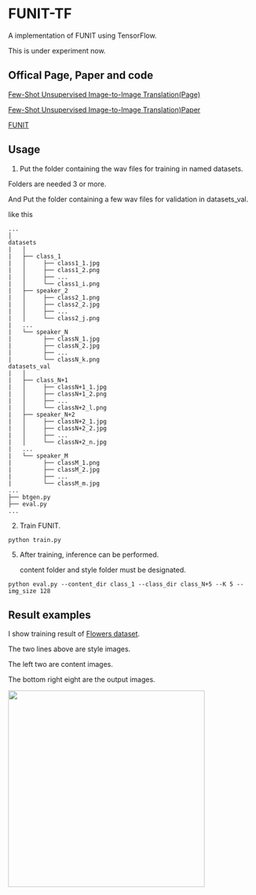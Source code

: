 # FUNIT-TF
A implementation of FUNIT using TensorFlow.

This is under experiment now.

## Offical Page, Paper and code

[Few-Shot Unsupervised Image-to-Image Translation(Page)](https://nvlabs.github.io/FUNIT/)

[Few-Shot Unsupervised Image-to-Image Translation)Paper](https://arxiv.org/abs/1905.01723)

[FUNIT](https://github.com/NVlabs/FUNIT)

## Usage
1. Put the folder containing the wav files for training in named datasets.

  Folders are needed 3 or more.

  And Put the folder containing a few wav files for validation in datasets_val.
 
  like this

```
...
│
datasets
|   │
|   ├── class_1
|   │     ├── class1_1.jpg
|   │     ├── class1_2.png
|   │     ├── ...
|   │     └── class1_i.png
|   ├── speaker_2
|   │     ├── class2_1.png
|   │     ├── class2_2.jpg
|   │     ├── ...
|   │     └── class2_j.png 
|   ...
|   └── speaker_N
|         ├── classN_1.jpg
|         ├── classN_2.jpg
|         ├── ...
|         └── classN_k.png    
datasets_val
|   │
|   ├── class_N+1
|   │     ├── classN+1_1.jpg
|   │     ├── classN+1_2.png
|   │     ├── ...
|   │     └── classN+2_l.png
|   ├── speaker_N+2
|   │     ├── classN+2_1.jpg
|   │     ├── classN+2_2.jpg
|   │     ├── ...
|   │     └── classN+2_n.jpg 
|   ...
|   └── speaker_M
|         ├── classM_1.png
|         ├── classM_2.jpg
|         ├── ...
|         └── classM_m.jpg 
...
├── btgen.py     
├── eval.py
...
```

2. Train FUNIT.

```
python train.py
```

5. After training, inference can be performed.

   content folder and style folder must be designated.
  


```
python eval.py --content_dir class_1 --class_dir class_N+5 --K 5 --img_size 128
```

## Result examples
I show training result of [Flowers dataset](https://www.robots.ox.ac.uk/~vgg/data/flowers/).

The two lines above are style images.

The left two are content images.

The bottom right eight are the output images.

<img src = 'examples/flowers.jpg' width = '400px'>
